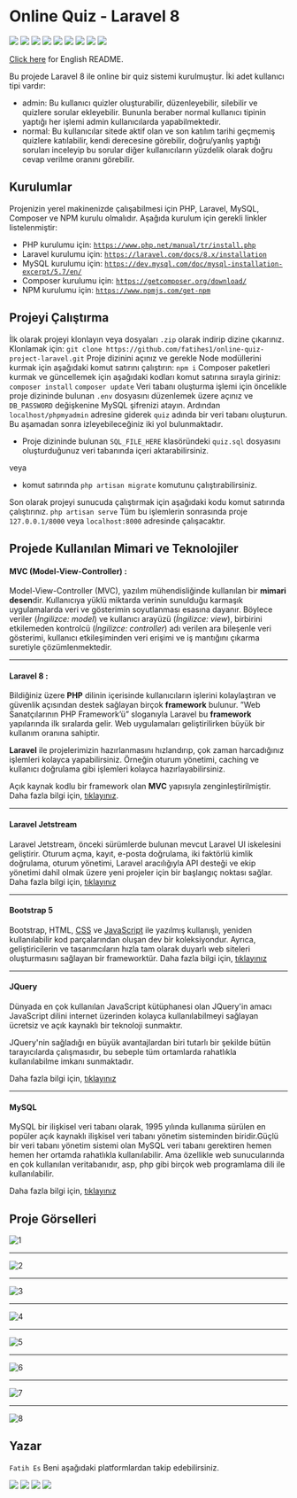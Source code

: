 ﻿# Online Quiz - Laravel 8
![](https://img.shields.io/badge/HTML5-E34F26?style=for-the-badge&logo=html5&logoColor=white)
![](https://img.shields.io/badge/CSS3-1572B6?style=for-the-badge&logo=css3&logoColor=white)
![](https://img.shields.io/badge/JavaScript-F7DF1E?style=for-the-badge&logo=javascript&logoColor=black)
![](https://img.shields.io/badge/jQuery-0769AD?style=for-the-badge&logo=jquery&logoColor=white)
![](https://img.shields.io/badge/PHP-777BB4?style=for-the-badge&logo=php&logoColor=white)
![](https://img.shields.io/badge/MySQL-00000F?style=for-the-badge&logo=mysql&logoColor=white)
![](https://img.shields.io/badge/npm-CB3837?style=for-the-badge&logo=npm&logoColor=white)
![](https://img.shields.io/badge/Bootstrap-563D7C?style=for-the-badge&logo=bootstrap&logoColor=white)
![](https://img.shields.io/badge/Laravel-FF2D20?style=for-the-badge&logo=laravel&logoColor=white)

[Click here](ReadmeFiles/EN_README.md) for English README.

Bu projede Laravel 8 ile online bir quiz sistemi kurulmuştur. İki adet kullanıcı tipi vardır:
- admin: Bu kullanıcı quizler oluşturabilir, düzenleyebilir, silebilir ve quizlere sorular ekleyebilir. Bununla beraber normal kullanıcı tipinin yaptığı her işlemi admin kullanıcılarda yapabilmektedir.
- normal: Bu kullanıcılar sitede aktif olan ve son katılım tarihi geçmemiş quizlere katılabilir, kendi derecesine görebilir, doğru/yanlış yaptığı soruları inceleyip bu sorular diğer kullanıcıların yüzdelik olarak doğru cevap verilme oranını görebilir.
## Kurulumlar

Projenizin yerel makinenizde çalışabilmesi için PHP, Laravel, MySQL, Composer ve NPM kurulu olmalıdır. Aşağıda kurulum için gerekli linkler listelenmiştir:

- PHP kurulumu için: [`https://www.php.net/manual/tr/install.php`](https://www.php.net/manual/tr/install.php)
- Laravel kurulumu için: [`https://laravel.com/docs/8.x/installation`](https://laravel.com/docs/8.x/installation)
- MySQL kurulumu için: [`https://dev.mysql.com/doc/mysql-installation-excerpt/5.7/en/`](https://dev.mysql.com/doc/mysql-installation-excerpt/5.7/en/)
- Composer kurulumu için: [`https://getcomposer.org/download/`](https://getcomposer.org/download/)
- NPM kurulumu için: [`https://www.npmjs.com/get-npm`](https://www.npmjs.com/get-npm)

## Projeyi Çalıştırma
İlk olarak projeyi klonlayın veya dosyaları `.zip` olarak indirip dizine çıkarınız. Klonlamak için:
`git clone https://github.com/fatihes1/online-quiz-project-laravel.git`
Proje dizinini açınız ve gerekle Node modüllerini kurmak için aşağıdaki komut satırını çalıştırın:
`npm i`
Composer paketleri kurmak ve güncellemek için aşağıdaki kodları komut satırına sırayla giriniz:
`composer install`
`composer update`
Veri tabanı oluşturma işlemi için öncelikle proje dizininde bulunan `.env` dosyasını düzenlemek üzere açınız ve `DB_PASSWORD` değişkenine MySQL şifrenizi atayın. Ardından `localhost/phpmyadmin` adresine giderek `quiz` adında bir veri tabanı oluşturun. Bu aşamadan sonra izleyebileceğiniz iki yol bulunmaktadır. 
- Proje dizininde bulunan `SQL_FILE_HERE` klasöründeki `quiz.sql` dosyasını oluşturduğunuz veri tabanında içeri aktarabilirsiniz.

veya

- komut satırında `php artisan migrate` komutunu çalıştırabilirsiniz.

Son olarak projeyi sunucuda çalıştırmak için aşağıdaki kodu komut satırında çalıştırınız.
`php artisan serve`
Tüm bu işlemlerin sonrasında proje `127.0.0.1/8000` veya `localhost:8000` adresinde çalışacaktır.
## Projede Kullanılan Mimari ve Teknolojiler

#### **MVC (Model-View-Controller) :**
Model-View-Controller (MVC), yazılım mühendisliğinde kullanılan bir **mimari desen**dir. Kullanıcıya yüklü miktarda verinin sunulduğu karmaşık uygulamalarda veri ve gösterimin soyutlanması esasına dayanır. Böylece veriler (*İngilizce: model*) ve kullanıcı arayüzü (*İngilizce: view*), birbirini etkilemeden kontrolcü (*İngilizce: controller*) adı verilen ara bileşenle veri gösterimi, kullanıcı etkileşiminden veri erişimi ve iş mantığını çıkarma suretiyle çözümlenmektedir.
<hr>

#### **Laravel 8 :**
Bildiğiniz üzere **PHP** dilinin içerisinde kullanıcıların işlerini kolaylaştıran ve güvenlik açısından destek sağlayan birçok **framework** bulunur. ”Web Sanatçılarının PHP Framework’ü” sloganıyla Laravel bu **framework** yapılarında ilk sıralarda gelir. Web uygulamaları geliştirilirken büyük bir kullanım oranına sahiptir.

**Laravel**  ile projelerimizin hazırlanmasını hızlandırıp, çok zaman harcadığınız işlemleri kolayca yapabilirsiniz. Örneğin oturum yönetimi, caching ve kullanıcı doğrulama gibi işlemleri kolayca hazırlayabilirsiniz.

Açık kaynak kodlu bir framework olan  **MVC**  yapısıyla zenginleştirilmiştir.
Daha fazla bilgi için, [tıklayınız](https://laravel.com/docs/8.x/).
<hr>

#### **Laravel Jetstream**
Laravel Jetstream, önceki sürümlerde bulunan mevcut Laravel UI iskelesini geliştirir. Oturum açma, kayıt, e-posta doğrulama, iki faktörlü kimlik doğrulama, oturum yönetimi, Laravel aracılığıyla API desteği ve ekip yönetimi dahil olmak üzere yeni projeler için bir başlangıç ​​noktası sağlar.
Daha fazla bilgi için, [tıklayınız](https://github.com/laravel/jetstream)

<hr>

#### **Bootstrap 5**
Bootstrap, HTML, [CSS](https://www.argenova.com.tr/css "CSS") ve [JavaScript](https://www.argenova.com.tr/javascript "JavaScript") ile yazılmış kullanışlı, yeniden kullanılabilir kod parçalarından oluşan dev bir koleksiyondur. Ayrıca, geliştiricilerin ve tasarımcıların hızla tam olarak duyarlı web siteleri oluşturmasını sağlayan bir frameworktür.
Daha fazla bilgi için, [tıklayınız](https://getbootstrap.com/docs/5.0/getting-started/introduction/)
<hr>

#### **JQuery**
Dünyada en çok kullanılan JavaScript kütüphanesi olan JQuery'in amacı  JavaScript  dilini internet üzerinden kolayca kullanılabilmeyi sağlayan ücretsiz ve açık kaynaklı bir teknoloji sunmaktır.

JQuery'nin sağladığı en büyük avantajlardan biri tutarlı bir şekilde bütün tarayıcılarda çalışmasıdır, bu sebeple tüm ortamlarda rahatlıkla kullanılabilme imkanı sunmaktadır.

Daha fazla bilgi için, [tıklayınız](https://jquery.com/)

<hr>

#### **MySQL**
MySQL bir ilişkisel veri tabanı olarak, 1995 yılında kullanıma sürülen en popüler açık kaynaklı ilişkisel veri tabanı yönetim sisteminden biridir.Güçlü bir veri tabanı yönetim sistemi olan MySQL veri tabanı gerektiren hemen hemen her ortamda rahatlıkla kullanılabilir. Ama özellikle web sunucularında en çok kullanılan veritabanıdır, asp, php gibi birçok web programlama dili ile kullanılabilir.

Daha fazla bilgi için, [tıklayınız](https://www.mysql.com/)

## Proje Görselleri
![1](https://user-images.githubusercontent.com/54971670/131108441-5e50a0dc-e5d3-41be-8449-1fa89124f66d.PNG)

<hr>

![2](https://user-images.githubusercontent.com/54971670/131108442-28b751cc-4174-4bee-a31a-1f97b729886f.PNG)

<hr>

![3](https://user-images.githubusercontent.com/54971670/131108444-df7bb40a-c3d0-4210-b2fb-54ea823d04ee.PNG)

<hr>

![4](https://user-images.githubusercontent.com/54971670/131108451-71023863-d9ae-456c-af42-4d97c3ca3077.PNG)

<hr>

![5](https://user-images.githubusercontent.com/54971670/131108454-acd78708-9527-4826-88ff-b849bb6e1be3.PNG)

<hr>

![6](https://user-images.githubusercontent.com/54971670/131108455-b31207c4-1c9d-4d02-a7d7-75f7c54c5121.PNG)

<hr>

![7](https://user-images.githubusercontent.com/54971670/131108458-c33ede6f-ad38-4e87-9932-bf1ea791f53e.PNG)

<hr>

![8](https://user-images.githubusercontent.com/54971670/131108459-061daf30-577a-43a1-b532-91a7c2244f06.PNG)

## Yazar
`Fatih Es` Beni aşağıdaki platformlardan takip edebilirsiniz.
<br>

[![](https://img.shields.io/badge/linkedin-%230077B5.svg?&style=for-the-badge&logo=linkedin&logoColor=white)](https://www.linkedin.com/in/fatihes/)
[![](https://img.shields.io/badge/Instagram-E4405F?style=for-the-badge&logo=instagram&logoColor=white)](https://www.instagram.com/fatihtech/)
[![](https://img.shields.io/badge/YouTube-FF0000?style=for-the-badge&logo=youtube&logoColor=white)](https://www.youtube.com/channel/UCpMnisdqsNAGzJfQBkBaOKg)
[![](https://img.shields.io/badge/Medium-12100E?style=for-the-badge&logo=medium&logoColor=white)](https://fatihes.medium.com/)

